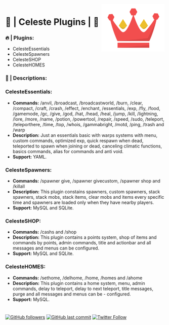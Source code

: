 <img width="200" height="150" src="Celeste.png" align=right>

# **👑 | Celeste Plugins | 👑**  
  
### 🔥 | Plugins:
- CelesteEssentials
- CelesteSpawners
- CelesteSHOP
- CelesteHOMES

### 📝 | Descriptions:
### **CelesteEssentials:**  
- **Commands:</b>** /anvil, /broadcast, /broadcastworld, /burn, /clear, /compact, /craft, /crash, /effect, /enchant, /essentials, /exp, /fly, /food, /gamemode, /gc, /give, /god, /hat, /head, /heal, /jump, /kill, /lightning, /lore, /more, /name, /potion, /powertool, /repair, /speed, /sudo, /teleport, /teleporthere, /time, /top, /whois, /gammabright, /motd, /ping, /trash and /warp   
- **Description:** Just an essentials basic with warps systems with menu, custom commands, optimized exp, quick respawn when dead, teleported to spawn when joining or dead, canceling climatic functions, basics commands, alias for commands and anti void.   
- **Support:** YAML.

### **CelesteSpawners:**  
- **Commands:</b>** /spawner give, /spawner givecustom, /spawner shop and /killall
- **Description:** This plugin constains spawners, custom spawners, stack spawners, stack mobs, stack items, clear mobs and items every specific time and spawners are loaded only when they have nearby players.  
- **Support:** MySQL and SQLite.

### **CelesteSHOP:**  
- **Commands:</b>** /cashs and /shop   
- **Description:** This plugin contains a points system, shop of items and commands by points, admin commands, title and actionbar and all messages and menus can be configured. 
- **Support:** MySQL and SQLite.

### **CelesteHOMES:**  
- **Commands:** /sethome, /delhome, /home, /homes and /ahome  
- **Description:** This plugin contains a home system, menu, admin commands, delay to teleport, delay to next teleport, title messages, purge and all messages and menus can be - configured.   
- **Support:** MySQL.

#                

[![GitHub followers](https://img.shields.io/github/followers/DeserRC?label=DeserRC&style=social)](https://github.com/DeserRC/)
[![GitHub last commit](https://img.shields.io/github/last-commit/DeserRC/Celeste-Plugins?logo=github&style=social)](https://github.com/DeserRC/Celeste-Plugins/commit)
[![Twitter Follow](https://img.shields.io/twitter/follow/DeserRC?label=DeserRC)](https://twitter.com/DeserRC)
